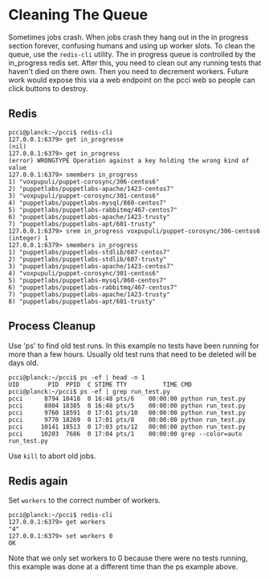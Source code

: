 Cleaning The Queue
==================


Sometimes jobs crash. When jobs crash they hang out in the in progress section forever, confusing humans and using up worker slots.
To clean the queue, use the ``redis-cli`` utility.
The in progress queue is controlled by the in_progress redis set. After this, you need to clean out any running tests that haven't died on there own. Then you need to decrement workers.
Future work would expose this via a web endpoint on the pcci web so people can click buttons to destroy.



Redis
-----


```
pcci@planck:~/pcci$ redis-cli
127.0.0.1:6379> get in_progresse
(nil)
127.0.0.1:6379> get in_progress
(error) WRONGTYPE Operation against a key holding the wrong kind of value
127.0.0.1:6379> smembers in_progress
1) "voxpupuli/puppet-corosync/306-centos6"
2) "puppetlabs/puppetlabs-apache/1423-centos7"
3) "voxpupuli/puppet-corosync/301-centos6"
4) "puppetlabs/puppetlabs-mysql/860-centos7"
5) "puppetlabs/puppetlabs-rabbitmq/467-centos7"
6) "puppetlabs/puppetlabs-apache/1423-trusty"
7) "puppetlabs/puppetlabs-apt/601-trusty"
127.0.0.1:6379> srem in_progress voxpupuli/puppet-corosync/306-centos6
(integer) 1
127.0.0.1:6379> smembers in_progress
1) "puppetlabs/puppetlabs-stdlib/607-centos7"
2) "puppetlabs/puppetlabs-stdlib/607-trusty"
3) "puppetlabs/puppetlabs-apache/1423-centos7"
4) "voxpupuli/puppet-corosync/301-centos6"
5) "puppetlabs/puppetlabs-mysql/860-centos7"
6) "puppetlabs/puppetlabs-rabbitmq/467-centos7"
7) "puppetlabs/puppetlabs-apache/1423-trusty"
8) "puppetlabs/puppetlabs-apt/601-trusty"
```



Process Cleanup
---------------

Use 'ps' to find old test runs. In this example no tests have been running for more than a few hours. Usually old test runs that need to be deleted will be days old.

```
pcci@planck:~/pcci$ ps -ef | head -n 1
UID        PID  PPID  C STIME TTY          TIME CMD
pcci@planck:~/pcci$ ps -ef | grep run_test.py
pcci      8794 18418  0 16:48 pts/6    00:00:00 python run_test.py
pcci      8804 18385  0 16:48 pts/5    00:00:00 python run_test.py
pcci      9760 18591  0 17:01 pts/10   00:00:00 python run_test.py
pcci      9770 18269  0 17:01 pts/8    00:00:00 python run_test.py
pcci     10141 18513  0 17:03 pts/12   00:00:00 python run_test.py
pcci     10203  7686  0 17:04 pts/1    00:00:00 grep --color=auto run_test.py
```

Use ``kill`` to abort old jobs.


Redis again
-----------


Set ``workers`` to the correct number of workers.

```
pcci@planck:~/pcci$ redis-cli
127.0.0.1:6379> get workers
"4"
127.0.0.1:6379> set workers 0
OK
```

Note that we only set workers to 0 because there were no tests running, this example was done at a different time than the ps example above.


